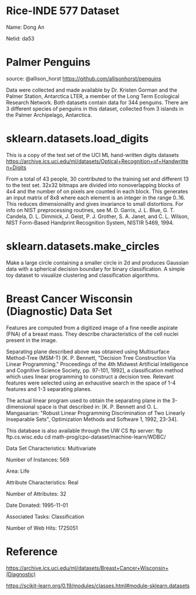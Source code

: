 # Rice-INDE 577 Dataset

Name: Dong An

Netid: da53




# Palmer Penguins

source: @allison_horst https://github.com/allisonhorst/penguins

Data were collected and made available by Dr. Kristen Gorman and the Palmer Station, Antarctica LTER, a member of the Long Term Ecological Research Network. Both datasets contain data for 344 penguins. There are 3 different species of penguins in this dataset, collected from 3 islands in the Palmer Archipelago, Antarctica.

# sklearn.datasets.load_digits

This is a copy of the test set of the UCI ML hand-written digits datasets https://archive.ics.uci.edu/ml/datasets/Optical+Recognition+of+Handwritten+Digits

From a total of 43 people, 30 contributed to the training set and different 13 to the test set. 32x32 bitmaps are divided into nonoverlapping blocks of 4x4 and the number of on pixels are counted in each block. This generates an input matrix of 8x8 where each element is an integer in the range 0..16. This reduces dimensionality and gives invariance to small distortions.
For info on NIST preprocessing routines, see M. D. Garris, J. L. Blue, G. T. Candela, D. L. Dimmick, J. Geist, P. J. Grother, S. A. Janet, and C. L. Wilson, NIST Form-Based Handprint Recognition System, NISTIR 5469, 1994.

# sklearn.datasets.make_circles

Make a large circle containing a smaller circle in 2d and produces Gaussian data with a spherical decision boundary for binary classification. A simple toy dataset to visualize clustering and classification algorithms.

# Breast Cancer Wisconsin (Diagnostic) Data Set

Features are computed from a digitized image of a fine needle aspirate (FNA) of a breast mass. They describe characteristics of the cell nuclei present in the image.

Separating plane described above was obtained using Multisurface Method-Tree (MSM-T) [K. P. Bennett, "Decision Tree Construction Via Linear Programming." Proceedings of the 4th Midwest Artificial Intelligence and Cognitive Science Society, pp. 97-101, 1992], a classification method which uses linear programming to construct a decision tree. Relevant features were selected using an exhaustive search in the space of 1-4 features and 1-3 separating planes.

The actual linear program used to obtain the separating plane in the 3-dimensional space is that described in: [K. P. Bennett and O. L. Mangasarian: "Robust Linear Programming Discrimination of Two Linearly Inseparable Sets", Optimization Methods and Software 1, 1992, 23-34].

This database is also available through the UW CS ftp server:
ftp ftp.cs.wisc.edu
cd math-prog/cpo-dataset/machine-learn/WDBC/

Data Set Characteristics:  Multivariate

Number of Instances: 569

Area: Life

Attribute Characteristics: Real

Number of Attributes: 32

Date Donated: 1995-11-01

Associated Tasks: Classification

Number of Web Hits: 1725051

# Reference

https://archive.ics.uci.edu/ml/datasets/Breast+Cancer+Wisconsin+(Diagnostic)

https://scikit-learn.org/0.19/modules/classes.html#module-sklearn.datasets
